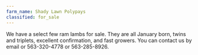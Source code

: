 ```yaml
---
farm_name: Shady Lawn Polypays
classified: for_sale
---
```


We have a select few ram lambs for sale. They are all January born, twins and triplets, excellent confirmation, and fast growers. You can contact us by email or 563-320-4778 or 563-285-8926.
